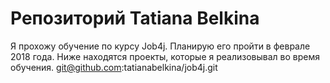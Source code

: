 # Репозиторий Tatiana Belkina
Я прохожу обучение по курсу Job4j. Планирую его пройти в феврале 2018 года.
Ниже находятся проекты, которые я реализовывал во время обучения.
git@github.com:tatianabelkina/job4j.git